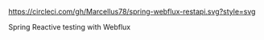 https://circleci.com/gh/Marcellus78/spring-webflux-restapi.svg?style=svg

Spring Reactive testing with Webflux